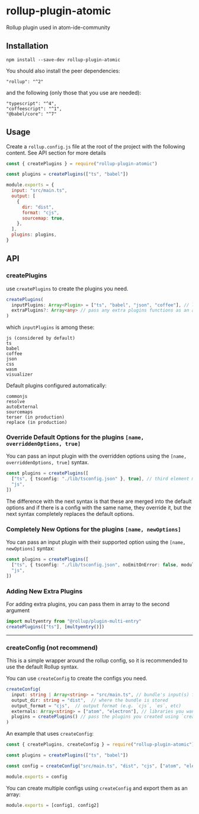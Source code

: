 # rollup-plugin-atomic

Rollup plugin used in atom-ide-community

## Installation

```
npm install --save-dev rollup-plugin-atomic
```

You should also install the peer dependencies:

```
"rollup": "^2"
```

and the following (only those that you use are needed):

```
"typescript": "^4",
"coffeescript": "^1",
"@babel/core": "^7"
```

## Usage

Create a `rollup.config.js` file at the root of the project with the following content. See API section for more details

```js
const { createPlugins } = require("rollup-plugin-atomic")

const plugins = createPlugins(["ts", "babel"])

module.exports = {
  input: "src/main.ts",
  output: [
    {
      dir: "dist",
      format: "cjs",
      sourcemap: true,
    },
  ],
  plugins: plugins,
}
```

## API

### createPlugins

use `createPlugins` to create the plugins you need.

```ts
createPlugins(
  inputPlugins: Array<Plugin> = ["ts", "babel", "json", "coffee"], // languages/plugins you use
  extraPlugins?: Array<any>	// pass any extra plugins functions as an array like `[multientry()]`
)
```

which `inputPlugins` is among these:

```
js (considered by default)
ts
babel
coffee
json
css
wasm
visualizer
```

Default plugins configured automatically:

```
commonjs
resolve
autoExternal
sourcemaps
terser (in production)
replace (in production)
```

### Override Default Options for the plugins `[name, overriddenOptions, true]`

You can pass an input plugin with the overridden options using the `[name, overriddenOptions, true]` syntax.

```ts
const plugins = createPlugins([
  ["ts", { tsconfig: "./lib/tsconfig.json" }, true], // third element makes the config merge to and override the default options
  "js",
])
```

The difference with the next syntax is that these are merged into the default options and if there is a config with the same name, they override it, but the next syntax completely replaces the default options.

### Completely New Options for the plugins `[name, newOptions]`

You can pass an input plugin with their supported option using the `[name, newOptions]` syntax:

```ts
const plugins = createPlugins([
  ["ts", { tsconfig: "./lib/tsconfig.json", noEmitOnError: false, module: "ESNext" }],
  "js",
])
```

### Adding New Extra Plugins

For adding extra plugins, you can pass them in array to the second argument

```ts
import multyentry from "@rollup/plugin-multi-entry"
createPlugins(["ts"], [multyentry()])
```

---

### createConfig (not recommend)

This is a simple wrapper around the rollup config, so it is recommended to use the default Rollup syntax.

You can use `createConfig` to create the configs you need.

```ts
createConfig(
  input: string | Array<string> = "src/main.ts", // bundle's input(s) file(s)
  output_dir: string = "dist",	// where the bundle is stored
  output_format = "cjs",  // output format (e.g. `cjs`, `es`, etc)
  externals: Array<string> = ["atom", "electron"], // libraries you want to be external
  plugins = createPlugins() // pass the plugins you created using `createPlugins()`
)
```

An example that uses `createConfig`:

```js
const { createPlugins, createConfig } = require("rollup-plugin-atomic")

const plugins = createPlugins(["ts", "babel"])

const config = createConfig("src/main.ts", "dist", "cjs", ["atom", "electron", "node-pty-prebuilt-multiarch"], plugins)

module.exports = config
```

You can create multiple configs using `createConfig` and export them as an array:

```js
module.exports = [config1, config2]
```
